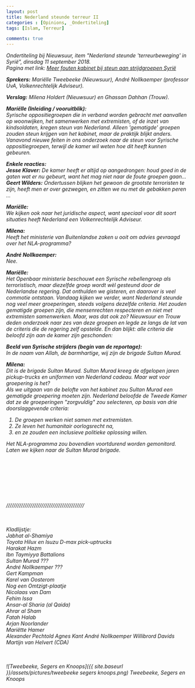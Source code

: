 ```yaml
---
layout: post
title: Nederland steunde terreur II
categories : [Opinions, _Ondertiteling]
tags: [Islam, Terreur]

comments: true
---  
```


<i>Ondertiteling bij Nieuwsuur, item "Nederland steunde 'terreurbeweging' in Syri&euml;", dinsdag 11 september 2018.<br>
Pagina met link: <a href="https://nos.nl/nieuwsuur/artikel/2249954-kabinet-vroeg-geen-advies-aan-volkenrechtelijk-adviseur-over-steun-aan-syrische-groepen.html" target="_blank">Meer fouten kabinet bij steun aan strijdgroepen Syri&euml;</a><br>


<i><b>Sprekers:</b> Mari&euml;lle Tweebeeke (Nieuwsuur), Andr&eacute; Nollkaemper (professor UvA, Volkenrechtelijk Adviseur).<br>
<!--
, Gert Jan Segers (fractievoorzitter CU), Geert Jan Knoops (internationaal rechtsgeleerde), Pieter Omtzigt (tweede kamer CDA), Stef Blok (VVD minister BZ), Bert Koenders (PvdA ex-minister BZ) .<br>
-->
<b>Verslag:</b> Milena Holdert (Nieuwsuur) en Ghassan Dahhan (Trouw).</i>



<b>Mari&euml;lle (Inleiding / vooruitblik):</b><br>
Syrische oppositiegroepen die in verband worden gebracht met aanvallen op woonwijken, het samenwerken met extremisten, of de inzet van kindsoldaten, kregen steun van Nederland. Alleen 'gematigde' groepen zouden steun krijgen van het kabinet, maar de praktijk blijkt anders. Vanavond nieuwe feiten in ons onderzoek naar de steun voor Syrische oppositiegroepen, terwijl de kamer wil weten hoe dit heeft kunnen gebeuren.

<b>Enkele reacties:</b><br>
<b>Jesse Klaver:</b> De kamer heeft er altijd op aangedrongen: houd goed in de gaten wat er nu gebeurt, want het mag niet naar de foute groepen gaan...<br>
<b>Geert Wilders:</b> Ondertussen blijken het gewoon de grootste terroristen te zijn, heeft men er over gezwegen, en zitten we nu met de gebakken peren ...<br>

<b>Mari&euml;lle:</b><br>
We kijken ook naar het juridische aspect, want speciaal voor dit soort situaties heeft Nederland een Volkenrechtelijk Adviseur.

<b>Milena:</b><br>
Heeft het ministerie van Buitenlandse zaken u ooit om advies gevraagd over het NLA-programma?

<b>Andr&eacute; Nollkaemper:</b><br>
Nee.

<b>Mari&euml;lle:</b><br>
Het Openbaar ministerie beschouwt een Syrische rebellengroep als terroristisch, maar diezelfde groep wordt w&egrave;l gesteund door de Nederlandse regering. Dat onthulden we gisteren, en daarover is veel commotie ontstaan. Vandaag kijken we verder, want Nederland steunde nog veel meer groeperingen, steeds volgens dezelfde criteria. Het zouden gematigde groepen zijn, die mensenrechten respecteren en niet met extremisten samenwerken. Maar, was dat ook zo? Nieuwsuur en Trouw deden onderzoek naar zes van deze groepen en legde ze langs de lat van de criteris die de regering zelf opstelde. En dan blijkt: alle criteria die beloofd zijn aan de kamer zijn geschonden:

<b>Beeld van Syrische strijders (begin van de reportage):</b><br>
In de naam van Allah, de barmhartige, wij zijn de brigade Sultan Murad. 

<b>Milena:</b><br>
Dit is de brigade Sultan Murad. Sultan Murad kreeg de afgelopen jaren pickup-trucks en uniformen van Nederland cadeau. Maar wat voor groepering is het?<br>
Als we uitgaan van de belofte van het kabinet zou Sultan Murad een gematigde groepering moeten zijn. Nederland beloofde de Tweede Kamer dat ze de groeperingen "zorgvuldig" zou selecteren, op basis van drie doorslaggevende criteria:
1. De groepen werken niet samen met extremisten.
2. Ze leven het humanitair oorlogsrecht na,
3. en ze zouden een inclusieve politieke oplossing willen.

Het NLA-programma zou bovendien voortdurend worden gemonitord.<br>
Laten we kijken naar de Sultan Murad brigade.


















<br><br><br><br><br><br><br>
//////////////////////////////////////////<br>




<br><br>Kladlijstje:<br><i>
Jabhat al-Shamiya<br>
Toyota Hilux en Isuzu D-max pick-uptrucks<br>
Harakat Hazm<br>
Ibn Taymiyya Battalions<br>
Sultan Murad ???<br>
Andr&eacute; Nollkaemper ???<br>
Gert Kampman<br>
Karel van Oosterom<br>
Nog een Omtzigt-plaatje<br>
Nicolaas van Dam<br>
Fehim Issa<br>
Ansar-al Sharia (al Qaida)<br>
Ahrar al Sham<br>
Fatah Halab<br>
Arjan Noorlander<br>
Mari&euml;tte Hamer<br>
Alexander 
Pechtold
Agnes Kant
Andr&eacute; Nollkaemper
Willibrord Davids
Martijn van Helvert (CDA)
</i>



<br><br>
![Tweebeeke, Segers en Knoops]({{ site.baseurl }}/assets/pictures/tweebeeke segers knoops.png)
<i>Tweebeeke, Segers en Knoops</i><br><br>


<br>


